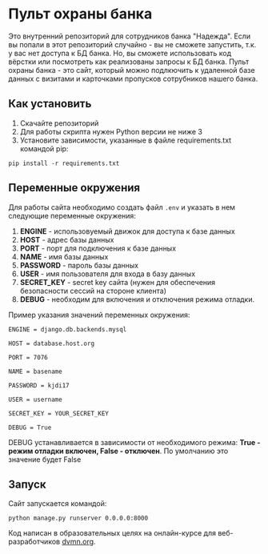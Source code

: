 
# Пульт охраны банка

Это внутренний репозиторий для сотрудников банка "Надежда". Если вы попали в этот репозиторий случайно - вы не сможете запустить, т.к. у вас нет доступа к БД банка. Но, вы сможете использовать код вёрстки или посмотреть как реализованы запросы к БД банка.
Пульт охраны банка - это сайт, который можно подлкючить к удаленной базе данных с визитами и карточками пропусков сотрубников нашего банка.

## Как установить

1. Скачайте репозиторий
2. Для работы скрипта нужен Python версии не ниже 3
3. Установите зависимости, указанные в файле requirements.txt командой pip:

``pip install -r requirements.txt``

## Переменные окружения

Для работы сайта необходимо создать файл `.env` и указать в нем следующие переменные окружения:
1. __ENGINE__ - использовуемый движок для доступа к базе данных
2. __HOST__ - адрес базы данных
3. __PORT__ - порт для подключения к базе данных
4. __NAME__ - имя базы данных
5. __PASSWORD__ - пароль базы данных
6. __USER__ - имя пользователя для входа в базу данных
7. __SECRET_KEY__ - secret key сайта (нужен для обеспечения безопасности сессий на стороне клиента)
8. __DEBUG__ - необходим для включения и отключения режима отладки. 

Пример указания значений переменных окружения:

```
ENGINE = django.db.backends.mysql

HOST = database.host.org

PORT = 7076

NAME = basename

PASSWORD = kjdi17

USER = username

SECRET_KEY = YOUR_SECRET_KEY

DEBUG = True
``` 


DEBUG устанавливается в зависимости от необходимого режима: **True - режим отладки включен, False - отключен**. По умолчанию это значение будет False

## Запуск

Сайт запускается командой:

`python manage.py runserver 0.0.0.0:8000`


Код написан в образовательных целях на онлайн-курсе для веб-разработчиков [dvmn.org](https://dvmn.org/).
